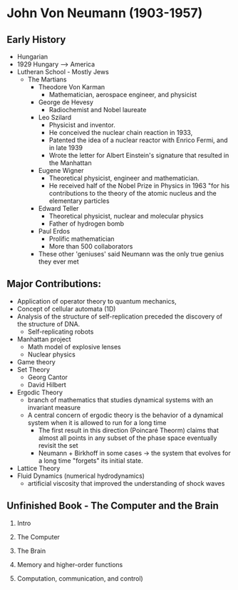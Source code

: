 # John Von Neumann (1903-1957)

## Early History
* Hungarian
* 1929 Hungary --> America
* Lutheran School - Mostly Jews
	* The Martians 
		* Theodore Von Karman 	
			* Mathematician, aerospace engineer, and physicist
		* George de Hevesy 		
			* Radiochemist and Nobel laureate
		* Leo Szilard			
			* Physicist and inventor. 
			* He conceived the nuclear chain reaction in 1933, 
			* Patented the idea of a nuclear reactor with Enrico Fermi, and in late 1939
			* Wrote the letter for Albert Einstein's signature that resulted in the Manhattan	
		* Eugene Wigner	
			* Theoretical physicist, engineer and mathematician. 
			* He received half of the Nobel Prize in Physics in 1963 "for his contributions to the theory of the atomic nucleus and the elementary particles
		* Edward Teller	
			* Theoretical physicist, nuclear and molecular physics
			* Father of hydrogen bomb
		* Paul Erdos
			* Prolific mathematician
			* More than 500 collaborators
		* These other 'geniuses' said Neumann was the only true genius they ever met

## Major Contributions:
* Application of operator theory to quantum mechanics, 
* Concept of cellular automata (1D)
* Analysis of the structure of self-replication preceded the discovery of the structure of DNA.
	* Self-replicating robots
* Manhattan project 
	* Math model of explosive lenses
	* Nuclear physics
* Game theory
* Set Theory 
	* Georg Cantor
	* David Hilbert 
* Ergodic Theory
	* branch of mathematics that studies dynamical systems with an invariant measure
	* A central concern of ergodic theory is the behavior of a dynamical system when it is allowed to run for a long time
		* The first result in this direction (Poincaré Theorm) claims that almost all points in any subset of the phase space eventually revisit the set
		* Neumann + Birkhoff in some cases -> the system that evolves for a long time "forgets" its initial state. 
* Lattice Theory
* Fluid Dynamics (numerical hydrodynamics)
	* artificial viscosity that improved the understanding of shock waves

## Unfinished Book - The Computer and the Brain

1. Intro

2. The Computer

3. The Brain

4. Memory and higher-order functions

5. Computation, communication, and control)

